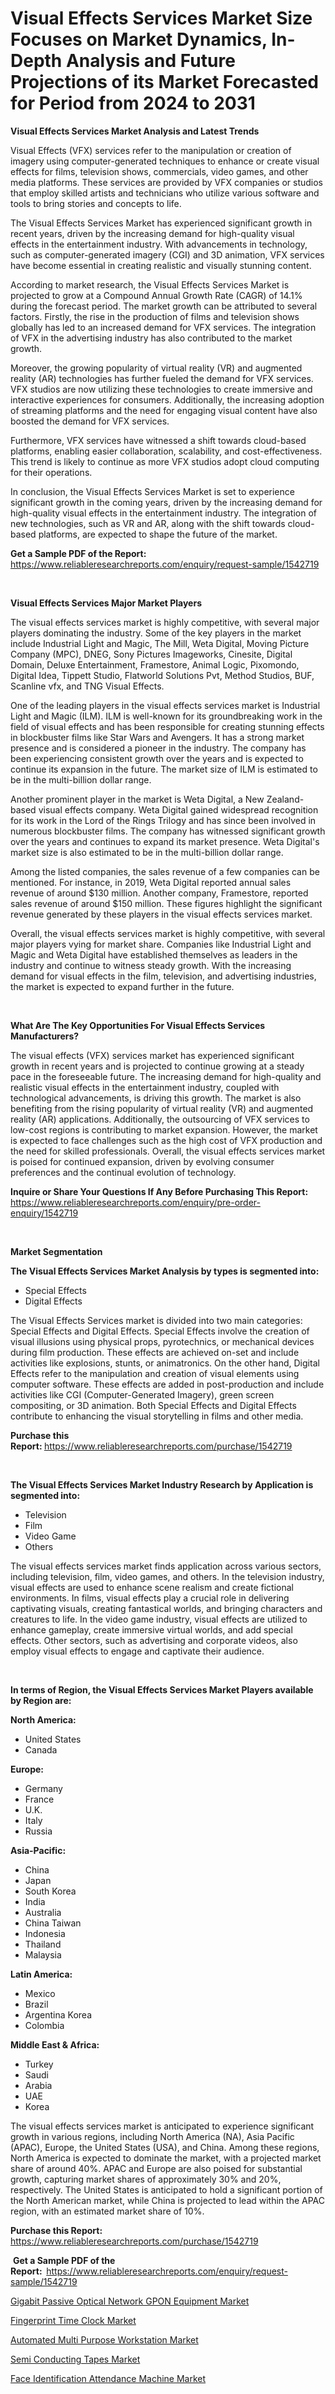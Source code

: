 <p><h1>Visual Effects Services Market Size Focuses on Market Dynamics, In-Depth Analysis and Future Projections of its Market Forecasted for Period from 2024 to 2031</h1></p><p><strong>Visual Effects Services Market Analysis and Latest Trends</strong></p>
<p><p>Visual Effects (VFX) services refer to the manipulation or creation of imagery using computer-generated techniques to enhance or create visual effects for films, television shows, commercials, video games, and other media platforms. These services are provided by VFX companies or studios that employ skilled artists and technicians who utilize various software and tools to bring stories and concepts to life.</p><p>The Visual Effects Services Market has experienced significant growth in recent years, driven by the increasing demand for high-quality visual effects in the entertainment industry. With advancements in technology, such as computer-generated imagery (CGI) and 3D animation, VFX services have become essential in creating realistic and visually stunning content.</p><p>According to market research, the Visual Effects Services Market is projected to grow at a Compound Annual Growth Rate (CAGR) of 14.1% during the forecast period. The market growth can be attributed to several factors. Firstly, the rise in the production of films and television shows globally has led to an increased demand for VFX services. The integration of VFX in the advertising industry has also contributed to the market growth.</p><p>Moreover, the growing popularity of virtual reality (VR) and augmented reality (AR) technologies has further fueled the demand for VFX services. VFX studios are now utilizing these technologies to create immersive and interactive experiences for consumers. Additionally, the increasing adoption of streaming platforms and the need for engaging visual content have also boosted the demand for VFX services.</p><p>Furthermore, VFX services have witnessed a shift towards cloud-based platforms, enabling easier collaboration, scalability, and cost-effectiveness. This trend is likely to continue as more VFX studios adopt cloud computing for their operations.</p><p>In conclusion, the Visual Effects Services Market is set to experience significant growth in the coming years, driven by the increasing demand for high-quality visual effects in the entertainment industry. The integration of new technologies, such as VR and AR, along with the shift towards cloud-based platforms, are expected to shape the future of the market.</p></p>
<p><strong>Get a Sample PDF of the Report:&nbsp;</strong> <a href="https://www.reliableresearchreports.com/enquiry/request-sample/1542719">https://www.reliableresearchreports.com/enquiry/request-sample/1542719</a></p>
<p>&nbsp;</p>
<p><strong>Visual Effects Services Major Market Players</strong></p>
<p><p>The visual effects services market is highly competitive, with several major players dominating the industry. Some of the key players in the market include Industrial Light and Magic, The Mill, Weta Digital, Moving Picture Company (MPC), DNEG, Sony Pictures Imageworks, Cinesite, Digital Domain, Deluxe Entertainment, Framestore, Animal Logic, Pixomondo, Digital Idea, Tippett Studio, Flatworld Solutions Pvt, Method Studios, BUF, Scanline vfx, and TNG Visual Effects.</p><p>One of the leading players in the visual effects services market is Industrial Light and Magic (ILM). ILM is well-known for its groundbreaking work in the field of visual effects and has been responsible for creating stunning effects in blockbuster films like Star Wars and Avengers. It has a strong market presence and is considered a pioneer in the industry. The company has been experiencing consistent growth over the years and is expected to continue its expansion in the future. The market size of ILM is estimated to be in the multi-billion dollar range.</p><p>Another prominent player in the market is Weta Digital, a New Zealand-based visual effects company. Weta Digital gained widespread recognition for its work in the Lord of the Rings Trilogy and has since been involved in numerous blockbuster films. The company has witnessed significant growth over the years and continues to expand its market presence. Weta Digital's market size is also estimated to be in the multi-billion dollar range.</p><p>Among the listed companies, the sales revenue of a few companies can be mentioned. For instance, in 2019, Weta Digital reported annual sales revenue of around $130 million. Another company, Framestore, reported sales revenue of around $150 million. These figures highlight the significant revenue generated by these players in the visual effects services market.</p><p>Overall, the visual effects services market is highly competitive, with several major players vying for market share. Companies like Industrial Light and Magic and Weta Digital have established themselves as leaders in the industry and continue to witness steady growth. With the increasing demand for visual effects in the film, television, and advertising industries, the market is expected to expand further in the future.</p></p>
<p>&nbsp;</p>
<p><strong>What Are The Key Opportunities For Visual Effects Services Manufacturers?</strong></p>
<p><p>The visual effects (VFX) services market has experienced significant growth in recent years and is projected to continue growing at a steady pace in the foreseeable future. The increasing demand for high-quality and realistic visual effects in the entertainment industry, coupled with technological advancements, is driving this growth. The market is also benefiting from the rising popularity of virtual reality (VR) and augmented reality (AR) applications. Additionally, the outsourcing of VFX services to low-cost regions is contributing to market expansion. However, the market is expected to face challenges such as the high cost of VFX production and the need for skilled professionals. Overall, the visual effects services market is poised for continued expansion, driven by evolving consumer preferences and the continual evolution of technology.</p></p>
<p><strong>Inquire or Share Your Questions If Any Before Purchasing This Report:</strong> <a href="https://www.reliableresearchreports.com/enquiry/pre-order-enquiry/1542719">https://www.reliableresearchreports.com/enquiry/pre-order-enquiry/1542719</a></p>
<p>&nbsp;</p>
<p><strong>Market Segmentation</strong></p>
<p><strong>The Visual Effects Services Market Analysis by types is segmented into:</strong></p>
<p><ul><li>Special Effects</li><li>Digital Effects</li></ul></p>
<p><p>The Visual Effects Services market is divided into two main categories: Special Effects and Digital Effects. Special Effects involve the creation of visual illusions using physical props, pyrotechnics, or mechanical devices during film production. These effects are achieved on-set and include activities like explosions, stunts, or animatronics. On the other hand, Digital Effects refer to the manipulation and creation of visual elements using computer software. These effects are added in post-production and include activities like CGI (Computer-Generated Imagery), green screen compositing, or 3D animation. Both Special Effects and Digital Effects contribute to enhancing the visual storytelling in films and other media.</p></p>
<p><strong>Purchase this Report:&nbsp;</strong><a href="https://www.reliableresearchreports.com/purchase/1542719">https://www.reliableresearchreports.com/purchase/1542719</a></p>
<p>&nbsp;</p>
<p><strong>The Visual Effects Services Market Industry Research by Application is segmented into:</strong></p>
<p><ul><li>Television</li><li>Film</li><li>Video Game</li><li>Others</li></ul></p>
<p><p>The visual effects services market finds application across various sectors, including television, film, video games, and others. In the television industry, visual effects are used to enhance scene realism and create fictional environments. In films, visual effects play a crucial role in delivering captivating visuals, creating fantastical worlds, and bringing characters and creatures to life. In the video game industry, visual effects are utilized to enhance gameplay, create immersive virtual worlds, and add special effects. Other sectors, such as advertising and corporate videos, also employ visual effects to engage and captivate their audience.</p></p>
<p>&nbsp;</p>
<p><strong>In terms of Region, the Visual Effects Services Market Players available by Region are:</strong></p>
<p>
    <p> <strong> North America: </strong>
        <ul>
            <li>United States</li>
            <li>Canada</li>
        </ul>
        </p> 
    <p> <strong> Europe: </strong>
        <ul>
            <li>Germany</li>
            <li>France</li>
            <li>U.K.</li>
            <li>Italy</li>
            <li>Russia</li>
        </ul>
        </p> 
    <p> <strong> Asia-Pacific: </strong>
        <ul>
            <li>China</li>
            <li>Japan</li>
            <li>South Korea</li>
            <li>India</li>
            <li>Australia</li>
            <li>China Taiwan</li>
            <li>Indonesia</li>
            <li>Thailand</li>
            <li>Malaysia</li>
        </ul>
        </p> 
    <p> <strong> Latin America: </strong>
        <ul>
            <li>Mexico</li>
            <li>Brazil</li>
            <li>Argentina Korea</li>
            <li>Colombia</li>
        </ul>
        </p> 
    <p> <strong> Middle East & Africa: </strong>
        <ul>
            <li>Turkey</li>
            <li>Saudi</li>
            <li>Arabia</li>
            <li>UAE</li>
            <li>Korea</li>
        </ul>
    </p>
    </p>
<p><p>The visual effects services market is anticipated to experience significant growth in various regions, including North America (NA), Asia Pacific (APAC), Europe, the United States (USA), and China. Among these regions, North America is expected to dominate the market, with a projected market share of around 40%. APAC and Europe are also poised for substantial growth, capturing market shares of approximately 30% and 20%, respectively. The United States is anticipated to hold a significant portion of the North American market, while China is projected to lead within the APAC region, with an estimated market share of 10%.</p></p>
<p><strong>Purchase this Report: </strong><a href="https://www.reliableresearchreports.com/purchase/1542719">https://www.reliableresearchreports.com/purchase/1542719</a></p>
<p>&nbsp;<strong>Get a Sample PDF of the Report:&nbsp;&nbsp;</strong><a href="https://www.reliableresearchreports.com/enquiry/request-sample/1542719">https://www.reliableresearchreports.com/enquiry/request-sample/1542719</a></p>
<p><strong></strong></p>
<p><p><a href="https://www.linkedin.com/pulse/gigabit-passive-optical-network-gpon-equipment-market-goal-pmnre?trackingId=aUVe9OQHTheOOEbNziYs9g%3D%3D">Gigabit Passive Optical Network GPON Equipment Market</a></p><p><a href="https://medium.com/@ruthmorales25/fingerprint-time-clock-market-exploring-market-share-market-trends-and-future-growth-366e18f298d2">Fingerprint Time Clock Market</a></p><p><a href="https://www.linkedin.com/pulse/automated-multi-purpose-workstation-market-furnish-information-splqe?trackingId=2yxQyrlkRCSreInebN%2F8nw%3D%3D">Automated Multi Purpose Workstation Market</a></p><p><a href="https://www.linkedin.com/pulse/semi-conducting-tapes-market-research-report-unlocks-analysis-gmjze?trackingId=FxkDy2MOTC%2BvMSmP9ezIBg%3D%3D">Semi Conducting Tapes Market</a></p><p><a href="https://medium.com/@ruthmorales25/analyzing-face-identification-attendance-machine-market-global-industry-perspective-and-forecast-c5e122ce4ef9">Face Identification Attendance Machine Market</a></p></p>